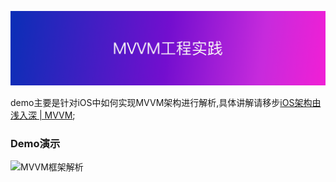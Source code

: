 ![](/ZBMVVMDemo/ZBMVVMDemo/resources/titleImage.png)

demo主要是针对iOS中如何实现MVVM架构进行解析,具体讲解请移步[iOS架构由浅入深 | MVVM](https://www.jianshu.com/p/54c0db75f9fa);


### Demo演示

![MVVM框架解析](https://upload-images.jianshu.io/upload_images/1893416-d23e111c4a0fd986.gif?imageMogr2/auto-orient/strip)
